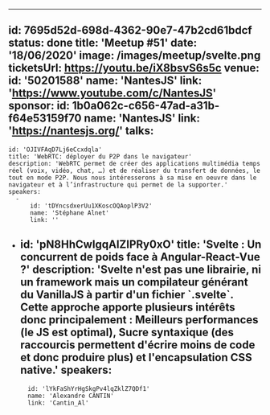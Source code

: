 ---
id: 7695d52d-698d-4362-90e7-47b2cd61bdcf
status: done
title: 'Meetup #51'
date: '18/06/2020'
image: /images/meetup/svelte.png
ticketsUrl: https://youtu.be/iX8bsvS6s5c
venue:
  id: '50201588'
  name: 'NantesJS'
  link: 'https://www.youtube.com/c/NantesJS'
sponsor:
    id: 1b0a062c-c656-47ad-a31b-f64e53159f70
    name: 'NantesJS'
    link: 'https://nantesjs.org/'
talks:
  -
    id: 'OJIVFAqD7Lj6eCcxdqla'
    title: 'WebRTC: déployer du P2P dans le navigateur'
    description: 'WebRTC permet de créer des applications multimédia temps réel (voix, vidéo, chat, …) et de réaliser du transfert de données, le tout en mode P2P. Nous nous intéresserons à sa mise en oeuvre dans le navigateur et à l’infrastructure qui permet de la supporter.'
    speakers:
      -
          id: 'tDYncsdxerUu1XKoscOQAoplP3V2'
          name: 'Stéphane Alnet'
          link: ''
  -
    id: 'pN8HhCwIgqAIZIPRy0xO'
    title: 'Svelte : Un concurrent de poids face à Angular-React-Vue ?'
    description: 'Svelte n&#x27;est pas une librairie, ni un framework mais un compilateur générant du VanillaJS à partir d&#x27;un fichier &#x60;.svelte&#x60;.
Cette approche apporte plusieurs intérêts donc principalement : Meilleurs performances (le JS est optimal), Sucre syntaxique (des raccourcis permettent d&#x27;écrire moins de code et donc produire plus) et l&#x27;encapsulation CSS native.'
    speakers:
      -
          id: 'lYkFaShYrHgSkgPv4lqZklZ7QDf1'
          name: 'Alexandre CANTIN'
          link: 'Cantin_Al'
